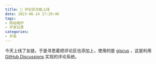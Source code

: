 ```yaml
---
title: 🎉 评论区功能上线
date: 2023-06-14 17:29:46
tags:
- 网站维护
- 开发记录
categories:
- 开发
---
```



今天上线了友链，于是寻思着把评论区也添加上，使用的是 [giscus](https://giscus.app/zh-CN) ，这是利用 [GitHub Discussions](https://docs.github.com/en/discussions) 实现的评论系统。

